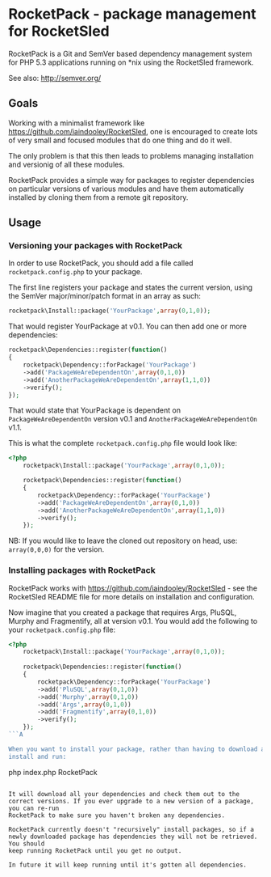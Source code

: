 # RocketPack - package management for RocketSled

RocketPack is a Git and SemVer based dependency
management system for PHP 5.3 applications running
on *nix using the RocketSled framework.

See also: http://semver.org/

## Goals

Working with a minimalist framework like https://github.com/iaindooley/RocketSled,
one is encouraged to create lots of very small and focused modules that do one thing
and do it well.

The only problem is that this then leads to problems managing installation and 
versionig of all these modules.

RocketPack provides a simple way for packages to register dependencies on particular
versions of various modules and have them automatically installed by cloning them from
a remote git repository.

## Usage

### Versioning your packages with RocketPack

In order to use RocketPack, you should add a file called ```rocketpack.config.php``` to your package.

The first line registers your package and states the current version, using the SemVer 
major/minor/patch format in an array as such:

```php
rocketpack\Install::package('YourPackage',array(0,1,0));
```

That would register YourPackage at v0.1. You can then add one or more dependencies:

```php
rocketpack\Dependencies::register(function()
{
    rocketpack\Dependency::forPackage('YourPackage')
    ->add('PackageWeAreDependentOn',array(0,1,0))
    ->add('AnotherPackageWeAreDependentOn',array(1,1,0))
    ->verify();
});
```

That would state that YourPackage is dependent on ```PackageWeAreDependentOn``` version v0.1 and ```AnotherPackageWeAreDependentOn``` v1.1.

This is what the complete ```rocketpack.config.php``` file would look like:

```php
<?php
    rocketpack\Install::package('YourPackage',array(0,1,0));

    rocketpack\Dependencies::register(function()
    {
        rocketpack\Dependency::forPackage('YourPackage')
        ->add('PackageWeAreDependentOn',array(0,1,0))
        ->add('AnotherPackageWeAreDependentOn',array(1,1,0))
        ->verify();
    });
```

NB: If you would like to leave the cloned out repository on head, use: ```array(0,0,0)``` for the version.

### Installing packages with RocketPack

RocketPack works with https://github.com/iaindooley/RocketSled - see the RocketSled README file for more details on installation and configuration.

Now imagine that you created a package that requires Args, PluSQL, Murphy and Fragmentify, all at version v0.1. You would add the following 
to your ```rocketpack.config.php``` file:

```php
<?php
    rocketpack\Install::package('YourPackage',array(0,1,0));
    
    rocketpack\Dependencies::register(function()
    {
        rocketpack\Dependency::forPackage('YourPackage')
        ->add('PluSQL',array(0,1,0))
        ->add('Murphy',array(0,1,0))
        ->add('Args',array(0,1,0))
        ->add('Fragmentify',array(0,1,0))
        ->verify();
    });
```A

When you want to install your package, rather than having to download and install each dependency individually, you can simply install your package in the packages directory of your RocketSled 
install and run:

```
php index.php RocketPack
```

It will download all your dependencies and check them out to the correct versions. If you ever upgrade to a new version of a package, you can re-run
RocketPack to make sure you haven't broken any dependencies.

RocketPack currently doesn't "recursively" install packages, so if a newly downloaded package has dependencies they will not be retrieved. You should
keep running RocketPack until you get no output.

In future it will keep running until it's gotten all dependencies.

